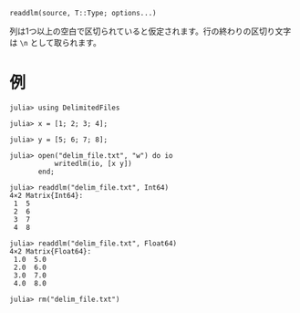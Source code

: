 ```
readdlm(source, T::Type; options...)
```

列は1つ以上の空白で区切られていると仮定されます。行の終わりの区切り文字は `\n` として取られます。

# 例

```jldoctest
julia> using DelimitedFiles

julia> x = [1; 2; 3; 4];

julia> y = [5; 6; 7; 8];

julia> open("delim_file.txt", "w") do io
           writedlm(io, [x y])
       end;

julia> readdlm("delim_file.txt", Int64)
4×2 Matrix{Int64}:
 1  5
 2  6
 3  7
 4  8

julia> readdlm("delim_file.txt", Float64)
4×2 Matrix{Float64}:
 1.0  5.0
 2.0  6.0
 3.0  7.0
 4.0  8.0

julia> rm("delim_file.txt")
```
